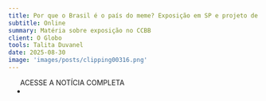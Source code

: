 ```yaml
---
title: Por que o Brasil é o país do meme? Exposição em SP e projeto de pesquisa refletem sobre a prática
subtitle: Online
summary: Matéria sobre exposição no CCBB
client: O Globo
tools: Talita Duvanel
date: 2025-08-30
image: 'images/posts/clipping00316.png'
---
```


<div class="post__share"><ul class="share__list list-reset">ACESSE A NOTÍCIA COMPLETA<li class="share__item" style="margin-left: 10px"><a class="share__link share__facebook" style="background: #fa5657" href="https://oglobo.globo.com/cultura/noticia/2025/08/30/por-que-o-brasil-e-o-pais-do-meme-exposicao-em-sp-e-projeto-de-pesquisa-refletem-sobre-a-pratica.ghtml" title="Link" rel="nofolow"><i class="fa-solid fa-link"></i></a></li></ul></div>
<!-- <div class="gallery-box"><div class="gallery"><img src="/clipping/images/example-1.jpg" loading="lazy" alt="Project"><img src="/clipping/images/example-2.jpg" loading="lazy" alt="Project"></div><em>Gallery / <a href="https://www.freepik.com/" target="_blank">Freepic</a></em></div> -->
